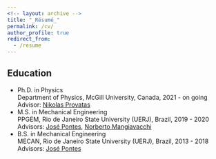 ```yaml
---
<!-- layout: archive -->
title: "_Résumé_"
permalink: /cv/
author_profile: true
redirect_from:
  - /resume
---
```


<!-- {% include base_path %} -->

## Education

* Ph.D. in Physics<br>
  Department of Physics, McGill University, Canada, 2021 - on going<br>
  Advisor: [Nikolas Provatas](https://www.chairs-chaires.gc.ca/chairholders-titulaires/profile-eng.aspx?profileId=2974)
* M.S. in Mechanical Engineering<br>
  PPGEM, Rio de Janeiro State University (UERJ), Brazil, 2019 - 2020<br>
  Advisors: [José Pontes](http://www.gesar.uerj.br/en/staff/professor-jose-pontes.html), 
  [Norberto Mangiavacchi](http://www.gesar.uerj.br/en/staff/professor-norberto-mangiavacchi.html)
* B.S. in Mechanical Engineering<br>
  MECAN, Rio de Janeiro State University (UERJ), Brazil, 2013 - 2018<br>
  Advisors: [José Pontes](http://www.gesar.uerj.br/en/staff/professor-jose-pontes.html)

<!-- Honors & Awards
======
* Summer 2015: Research Assistant
  * Github University
  * Duties included: Tagging issues
  * Supervisor: Professor Git

* Fall 2015: Research Assistant
  * Github University
  * Duties included: Merging pull requests
  * Supervisor: Professor Hub -->
  
<!-- Skills
======
* Skill 1
* Skill 2
  * Sub-skill 2.1
  * Sub-skill 2.2
  * Sub-skill 2.3
* Skill 3

Publications
======
  <ul>{% for post in site.publications %}
    {% include archive-single-cv.html %}
  {% endfor %}</ul>
  
Talks
======
  <ul>{% for post in site.talks %}
    {% include archive-single-talk-cv.html %}
  {% endfor %}</ul>
  
Teaching
======
  <ul>{% for post in site.teaching %}
    {% include archive-single-cv.html %}
  {% endfor %}</ul>
  
Service and leadership
======
* Currently signed in to 43 different slack teams -->
